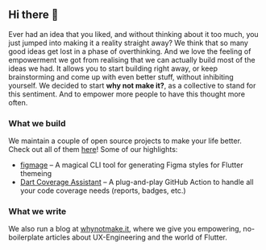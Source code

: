 ## Hi there 👋

Ever had an idea that you liked, and without thinking about it too much, you just jumped into making it a reality straight away? 
We think that so many good ideas get lost in a phase of overthinking. 
And we love the feeling of empowerment we got from realising that we can actually build most of the ideas we had. 
It allows you to start building right away, or keep brainstorming and come up with even better stuff, without inhibiting yourself. 
We decided to start **why not make it?**, as a collective to stand for this sentiment. And to empower more people to have this thought more often.

### What we build
We maintain a couple of open source projects to make your life better. Check out all of them [here](https://github.com/orgs/whynotmake-it/repositories)!
Some of our highlights:

- [figmage](https://github.com/whynotmake-it/figmage) – A magical CLI tool for generating Figma styles for Flutter themeing
- [Dart Coverage Assistant](https://github.com/whynotmake-it/dart-coverage-assistant) – A plug-and-play GitHub Action to handle all your code coverage needs (reports, badges, etc.)

### What we write
We also run a blog at [whynotmake.it](https://whynotmake.it), where we give you empowering, no-boilerplate articles about UX-Engineering and the world of Flutter.
